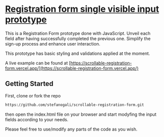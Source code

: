 # [Registration form single visible input prototype ](https://scrollable-registration-form.vercel.app/)

This is a Registration Form prototype done with JavaScript. Unveil each field after having successfully completed the previous one. Simplify the sign-up process and enhance user interaction.

This prototype has basic styling and validations applied at the moment.

A live example can be found at [https://scrollable-registration-form.vercel.app/](https://scrollable-registration-form.vercel.app/)

## Getting Started

First, clone or fork the repo

```bash
https://github.com/stefanogali/scrollable-registration-form.git
```

then open the index.html file on your browser and start modyfing the input fields according to your needs.

Please feel free to use/modify any parts of the code as you wish.
